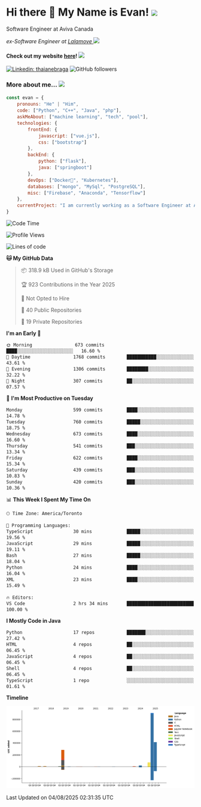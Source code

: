<h1>Hi there 👋 My Name is Evan!   <img src="https://media.giphy.com/media/10GN73YGycPXQk/giphy.gif" width=50></h1>

<p> Software Engineer at Aviva Canada </p>

<p><em>ex-Software Engineer at <a href="https://www.lalamove.com/hongkong/zh/home">Lalamove </a><img src="https://media.giphy.com/media/HMSLfCl5BsXoQ/giphy.gif" width="60">
</em></p>

<h4>Check out my website <a href="https://hoyeechan.com/">here</a>! <img src="https://media.giphy.com/media/cuPm4p4pClZVC/giphy.gif" width=50></h4>

[![Linkedin: thaianebraga](https://img.shields.io/badge/-Evan-blue?style=flat-square&logo=Linkedin&logoColor=white&link=https://www.linkedin.com/in/ho-yee-chan/)](https://www.linkedin.com/in/ho-yee-chan/)
![GitHub followers](https://img.shields.io/github/followers/hyc121110?label=Follow&style=social)

<!--
**hyc121110/hyc121110** is a ✨ _special_ ✨ repository because its `README.md` (this file) appears on your GitHub profile.

Here are some ideas to get you started:

- 🔭 I’m currently working on ...
- 🌱 I’m currently learning ...
- 👯 I’m looking to collaborate on ...
- 🤔 I’m looking for help with ...
- 💬 Ask me about ...
- 📫 How to reach me: ...
- 😄 Pronouns: ...
- ⚡ Fun fact: ...
-->

<h3> More about me... <img src="https://media.giphy.com/media/Q94xQWspTUkShljj8P/giphy.gif" width=50> </h3>


```javascript
const evan = {
    pronouns: "He" | "Him",
    code: ["Python", "C++", "Java", "php"],
    askMeAbout: ["machine learning", "tech", "pool"],
    technologies: {
        frontEnd: {
            javascript: ["vue.js"],
            css: ["bootstrap"]
        },
        backEnd: {
            python: ["flask"],
            java: ["springboot"]
        },
        devOps: ["Docker🐳", "Kubernetes"],
        databases: ["mongo", "MySql", "PostgreSQL"],
        misc: ["Firebase", "Anaconda", "Tensorflow"]
    },
    currentProject: "I am currently working as a Software Engineer at Aviva Canada",
}
```


<!--START_SECTION:waka-->
![Code Time](http://img.shields.io/badge/Code%20Time-226%20hrs%2053%20mins-blue)

![Profile Views](http://img.shields.io/badge/Profile%20Views-0-blue)

![Lines of code](https://img.shields.io/badge/From%20Hello%20World%20I%27ve%20Written-1.7%20million%20lines%20of%20code-blue)

**🐱 My GitHub Data** 

> 📦 318.9 kB Used in GitHub's Storage 
 > 
> 🏆 923 Contributions in the Year 2025
 > 
> 🚫 Not Opted to Hire
 > 
> 📜 40 Public Repositories 
 > 
> 🔑 19 Private Repositories 
 > 
**I'm an Early 🐤** 

```text
🌞 Morning                673 commits         ████░░░░░░░░░░░░░░░░░░░░░   16.60 % 
🌆 Daytime                1768 commits        ███████████░░░░░░░░░░░░░░   43.61 % 
🌃 Evening                1306 commits        ████████░░░░░░░░░░░░░░░░░   32.22 % 
🌙 Night                  307 commits         ██░░░░░░░░░░░░░░░░░░░░░░░   07.57 % 
```
📅 **I'm Most Productive on Tuesday** 

```text
Monday                   599 commits         ████░░░░░░░░░░░░░░░░░░░░░   14.78 % 
Tuesday                  760 commits         █████░░░░░░░░░░░░░░░░░░░░   18.75 % 
Wednesday                673 commits         ████░░░░░░░░░░░░░░░░░░░░░   16.60 % 
Thursday                 541 commits         ███░░░░░░░░░░░░░░░░░░░░░░   13.34 % 
Friday                   622 commits         ████░░░░░░░░░░░░░░░░░░░░░   15.34 % 
Saturday                 439 commits         ███░░░░░░░░░░░░░░░░░░░░░░   10.83 % 
Sunday                   420 commits         ███░░░░░░░░░░░░░░░░░░░░░░   10.36 % 
```


📊 **This Week I Spent My Time On** 

```text
🕑︎ Time Zone: America/Toronto

💬 Programming Languages: 
TypeScript               30 mins             █████░░░░░░░░░░░░░░░░░░░░   19.56 % 
JavaScript               29 mins             █████░░░░░░░░░░░░░░░░░░░░   19.11 % 
Bash                     27 mins             █████░░░░░░░░░░░░░░░░░░░░   18.04 % 
Python                   24 mins             ████░░░░░░░░░░░░░░░░░░░░░   16.04 % 
XML                      23 mins             ████░░░░░░░░░░░░░░░░░░░░░   15.49 % 

🔥 Editors: 
VS Code                  2 hrs 34 mins       █████████████████████████   100.00 % 
```

**I Mostly Code in Java** 

```text
Python                   17 repos            ███████░░░░░░░░░░░░░░░░░░   27.42 % 
HTML                     4 repos             ██░░░░░░░░░░░░░░░░░░░░░░░   06.45 % 
JavaScript               4 repos             ██░░░░░░░░░░░░░░░░░░░░░░░   06.45 % 
Shell                    4 repos             ██░░░░░░░░░░░░░░░░░░░░░░░   06.45 % 
TypeScript               1 repo              ░░░░░░░░░░░░░░░░░░░░░░░░░   01.61 % 
```



**Timeline**

![Lines of Code chart](https://raw.githubusercontent.com/hyc121110/hyc121110/master/assets/bar_graph.png)


 Last Updated on 04/08/2025 02:31:35 UTC
<!--END_SECTION:waka-->
